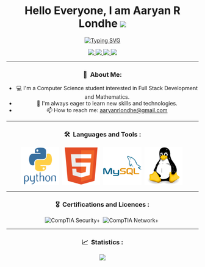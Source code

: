 <!DOCTYPE html>
<html lang="en">
<head>
  <meta charset="UTF-8">
  <meta name="viewport" content="width=device-width, initial-scale=1.0">
</head>
<body>
<div style="text-align: center;">

  <h1 style="text-align: center;">Hello Everyone, I am Aaryan R Londhe <img src="https://media.giphy.com/media/hvRJCLFzcasrR4ia7z/giphy.gif" width="40"></h1>

  <p align="center">
    <a href="https://git.io/typing-svg"><img src="https://readme-typing-svg.demolab.com?font=Fira+Code&weight=600&size=40&pause=1000&color=1086F7&center=true&vCenter=true&width=1000&lines=Cybersecurity+Analyst;Active+Learner;Feel+Free+To+Reach+Out!" alt="Typing SVG" /></a>
  </p>

<style>
  .button-container {
    display: flex;
    justify-content: center;
  }
  .button-container a {
    display: inline-block;
    margin: 5px; /* Adjust margin as needed */
    text-decoration: none;
  }
  .button-container img {
    width: 120px; /* Adjust width as needed for uniform size */
    height: auto;
    border-radius: 5px; /* Optional: Add rounded corners */
  }
</style>

<div style="text-align: center;">

  <!-- LinkedIn button -->
  <a href="https://www.linkedin.com/in/your-linkedin-id" target="_blank" rel="noopener noreferrer">
    <img src="https://img.shields.io/badge/-LinkedIn-blue?style=flat-square&logo=linkedin&logoColor=white">
  </a>

  <!-- Google Scholar button -->
  <a href="https://scholar.google.com/citations?user=your-google-scholar-id" target="_blank" rel="noopener noreferrer">
    <img src="https://img.shields.io/badge/-Google%20Scholar-yellow?style=flat-square&logo=google-scholar&logoColor=white">
  </a>

  <!-- ORCID button -->
  <a href="https://orcid.org/0000-0000-0000-0000" target="_blank" rel="noopener noreferrer">
    <img src="https://img.shields.io/badge/-ORCID-green?style=flat-square&logo=orcid&logoColor=white">
  </a>

  <!-- Email button -->
  <a href="mailto:your-email@example.com" target="_blank" rel="noopener noreferrer">
    <img src="https://img.shields.io/badge/-Email-green?style=flat-square&logo=gmail&logoColor=white">
  </a>

</div>


  <hr>

  <h3>🧠 &nbsp;About Me:</h3>

  <ul>
    <li>💻 I'm a Computer Science student interested in Full Stack Development and Mathematics.</li>
    <li>🌱 I'm always eager to learn new skills and technologies.</li>
    <li>📫 How to reach me: <a href="mailto:aaryanrlondhe@gmail.com">aaryanrlondhe@gmail.com</a></li>
  </ul>

  <hr>

  <h3>🛠 &nbsp;Languages and Tools :</h3>
  <p>
    <img src="https://github.com/devicons/devicon/blob/master/icons/python/python-original-wordmark.svg" title="Python" alt="Python" width="100" height="100">&nbsp;
    <img src="https://github.com/devicons/devicon/blob/master/icons/html5/html5-original.svg" title="HTML5" alt="HTML" width="100" height="100">&nbsp;
    <img src="https://github.com/devicons/devicon/blob/master/icons/mysql/mysql-original-wordmark.svg" title="MySQL" alt="MySQL" width="100" height="100">&nbsp;
    <img src="https://github.com/devicons/devicon/blob/master/icons/linux/linux-original.svg" title="Linux" alt="Linux" width="100" height="100">&nbsp;
  </p>

  <hr>

  <h3>🎖️ &nbsp;Certifications and Licences :</h3>
  <p>
    <img src="https://comptiacdn.azureedge.net/webcontent/images/default-source/siteicons/logosecurityplus.svg" title="CompTIA Security+" alt="CompTIA Security+" width="200" height="200">&nbsp;
    <img src="https://comptiacdn.azureedge.net/webcontent/images/default-source/siteicons/logonetworkplus.svg" title="CompTIA Network+" alt="CompTIA Network+" width="200" height="200">&nbsp;
  </p>

  <hr>

  <h3>📈 &nbsp;Statistics :</h3>
  <p style="text-align: center;">
    <img src="http://github-readme-streak-stats.herokuapp.com?user=aaryanrlondhe&theme=sunset-gradient">
  </p>
</body>
</html>
